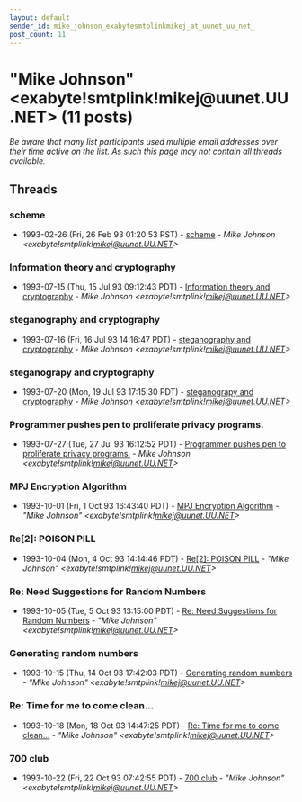 ```yaml
---
layout: default
sender_id: mike_johnson_exabytesmtplinkmikej_at_uunet_uu_net_
post_count: 11
---
```


# "Mike Johnson" <exabyte!smtplink!mikej<span>@</span>uunet.UU.NET> (11 posts)

_Be aware that many list participants used multiple email addresses over their time active on the list. As such this page may not contain all threads available._

## Threads

### scheme
+ 1993-02-26 (Fri, 26 Feb 93 01:20:53 PST) - [scheme](/archive/1993/02/b6a7b5a0ac2deb6da230f2a447cc08ec5f28ada925c429a033ef30f653e352e6) - _Mike Johnson \<exabyte!smtplink!mikej@uunet.UU.NET\>_

### Information theory and cryptography
+ 1993-07-15 (Thu, 15 Jul 93 09:12:43 PDT) - [Information theory and cryptography](/archive/1993/07/14e6c90c6830a9ff001910d55f2f0b7d2b1cf583c3e721017ad6d68666ed1e73) - _Mike Johnson \<exabyte!smtplink!mikej@uunet.UU.NET\>_

### steganography and cryptography
+ 1993-07-16 (Fri, 16 Jul 93 14:16:47 PDT) - [steganography and cryptography](/archive/1993/07/2930fecc2ca33c94a4739b5a1d40f6d6226f3ec7d261694e44759f8a221e8513) - _Mike Johnson \<exabyte!smtplink!mikej@uunet.UU.NET\>_

### steganograpy and cryptography
+ 1993-07-20 (Mon, 19 Jul 93 17:15:30 PDT) - [steganograpy and cryptography](/archive/1993/07/d8d196b5645c75988225ffd93c18bdef88b16def612bb60533d8ccf726fc0bd7) - _Mike Johnson \<exabyte!smtplink!mikej@uunet.UU.NET\>_

### Programmer pushes pen to proliferate privacy programs.
+ 1993-07-27 (Tue, 27 Jul 93 16:12:52 PDT) - [Programmer pushes pen to proliferate privacy programs.](/archive/1993/07/2fe92b5942afe1ee2dbdc006c038fd9d472cd9e2b7e36daea681730c61e4fff6) - _Mike Johnson \<exabyte!smtplink!mikej@uunet.UU.NET\>_

### MPJ Encryption Algorithm
+ 1993-10-01 (Fri, 1 Oct 93 16:43:40 PDT) - [MPJ Encryption Algorithm](/archive/1993/10/fd86d57dc6ae1f4a8bcf301d4d7274c74c927a5d7cf17ac3793b1f1a68e4dcb1) - _"Mike Johnson" \<exabyte!smtplink!mikej@uunet.UU.NET\>_

### Re[2]: POISON PILL
+ 1993-10-04 (Mon, 4 Oct 93 14:14:46 PDT) - [Re[2]: POISON PILL](/archive/1993/10/27a5eb335efdfb2a765c17d26e1cf6a1d6bf791804a3f84d8d87ab9fb6717d4a) - _"Mike Johnson" \<exabyte!smtplink!mikej@uunet.UU.NET\>_

### Re: Need Suggestions for Random Numbers
+ 1993-10-05 (Tue, 5 Oct 93 13:15:00 PDT) - [Re: Need Suggestions for Random Numbers](/archive/1993/10/d8305ccc0719559d870bba11d38cb4ba7060ed0e09092fbfbf9e5fe836f63e52) - _"Mike Johnson" \<exabyte!smtplink!mikej@uunet.UU.NET\>_

### Generating random numbers
+ 1993-10-15 (Thu, 14 Oct 93 17:42:03 PDT) - [Generating random numbers](/archive/1993/10/394648277c5c274ec15f865e26c43985b2f94fad136f8eb27d24409e543fe797) - _"Mike Johnson" \<exabyte!smtplink!mikej@uunet.UU.NET\>_

### Re: Time for me to come clean...
+ 1993-10-18 (Mon, 18 Oct 93 14:47:25 PDT) - [Re: Time for me to come clean...](/archive/1993/10/ad9f891e578ca600ebfcbb9f925414131dab14fe82235ae831bf08cb30d5973e) - _"Mike Johnson" \<exabyte!smtplink!mikej@uunet.UU.NET\>_

### 700 club
+ 1993-10-22 (Fri, 22 Oct 93 07:42:55 PDT) - [700 club](/archive/1993/10/149d03431fa9ef4f5cdd835da109f42d47b689114d0a901de861e74984cf97b9) - _"Mike Johnson" \<exabyte!smtplink!mikej@uunet.UU.NET\>_

